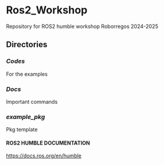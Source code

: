 # Ros2_Workshop
Repository for ROS2 humble workshop Roborregos 2024-2025

## Directories
### *Codes*
For the examples

### *Docs*
Important commands

### *example_pkg*
Pkg template

#### ROS2 HUMBLE DOCUMENTATION

https://docs.ros.org/en/humble
